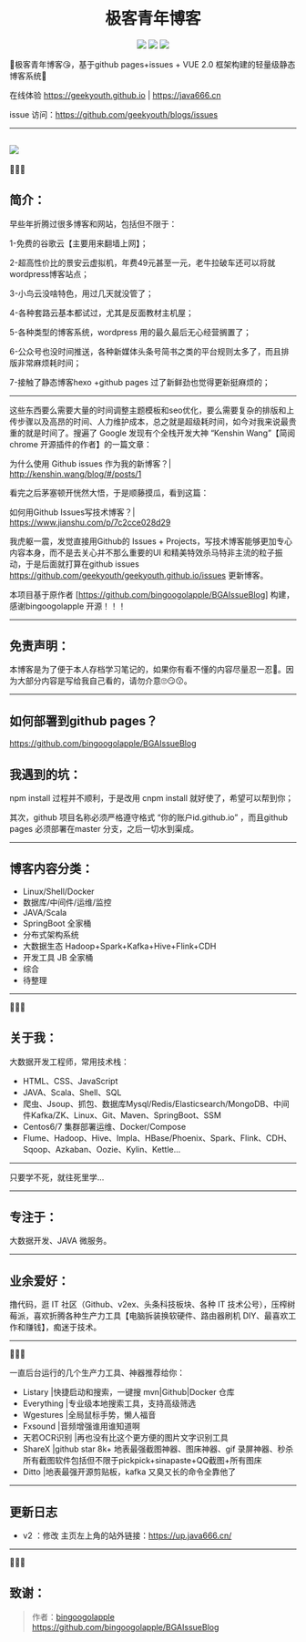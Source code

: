 <div align="center">
    <h1>极客青年博客</h1>
</div>

<p align="center">
    <a href="#GitHub issues" alt="GitHub issues">
        <img src="https://img.shields.io/github/issues/geekyouth/geekyouth.github.io.svg?style=social" /></a>
<a href="#GitHub forks" alt="GitHub forks">
        <img src="https://img.shields.io/github/forks/geekyouth/geekyouth.github.io.svg?style=social" /></a>
<a href="#GitHub stars" alt="GitHub stars">
        <img src="https://img.shields.io/github/stars/geekyouth/geekyouth.github.io.svg?style=social" /></a>
</p>

👣极客青年博客😘，基于github pages+issues + VUE 2.0 框架构建的轻量级静态博客系统💎

在线体验 <https://geekyouth.github.io> | <https://java666.cn>

issue 访问：<https://github.com/geekyouth/blogs/issues>

------

![](static/img/view.png)
------

💓💓💓

## 简介：

早些年折腾过很多博客和网站，包括但不限于：

1-免费的谷歌云【主要用来翻墙上网】；

2-超高性价比的景安云虚拟机，年费49元甚至一元，老牛拉破车还可以将就wordpress博客站点；

3-小鸟云没啥特色，用过几天就没管了；

4-各种套路云基本都试过，尤其是反面教材主机屋；

5-各种类型的博客系统，wordpress 用的最久最后无心经营搁置了；

6-公众号也没时间推送，各种新媒体头条号简书之类的平台规则太多了，而且排版非常麻烦耗时间；

7-接触了静态博客hexo +github pages 过了新鲜劲也觉得更新挺麻烦的；

------

这些东西要么需要大量的时间调整主题模板和seo优化，要么需要复杂的排版和上传步骤以及高昂的时间、人力维护成本，总之就是超级耗时间，如今对我来说最贵重的就是时间了。搜遍了 Google 发现有个全栈开发大神 “Kenshin Wang”【简阅 chrome 开源插件的作者】的一篇文章：

为什么使用 Github issues 作为我的新博客？| http://kenshin.wang/blog/#/posts/1

看完之后茅塞顿开恍然大悟，于是顺藤摸瓜，看到这篇：

如何用Github Issues写技术博客？| https://www.jianshu.com/p/7c2cce028d29

我虎躯一震，发觉直接用Github的 Issues + Projects，写技术博客能够更加专心内容本身，而不是去关心并不那么重要的UI 和精美特效杀马特非主流的粒子振动，于是后面就打算在github issues <https://github.com/geekyouth/geekyouth.github.io/issues> 更新博客。

本项目基于原作者 [https://github.com/bingoogolapple/BGAIssueBlog] 构建，感谢bingoogolapple 开源！！！

---

## 免责声明：

本博客是为了便于本人存档学习笔记的，如果你有看不懂的内容尽量忍一忍🤣。因为大部分内容是写给我自己看的，请勿介意🙄😏😗。

---

## 如何部署到github pages？

https://github.com/bingoogolapple/BGAIssueBlog

## 我遇到的坑：

npm install 过程并不顺利，于是改用 cnpm install 就好使了，希望可以帮到你；

其次，github 项目名称必须严格遵守格式 “你的账户id.github.io” ，而且github pages 必须部署在master 分支，之后一切水到渠成。

---

## 博客内容分类：

- Linux/Shell/Docker
- 数据库/中间件/运维/监控
- JAVA/Scala
- SpringBoot 全家桶
- 分布式架构系统
- 大数据生态 Hadoop+Spark+Kafka+Hive+Flink+CDH
- 开发工具 JB 全家桶
- 综合
- 待整理

------

💓💓💓

## 关于我：


大数据开发工程师，常用技术栈：

- HTML、CSS、JavaScript
- JAVA、Scala、Shell、SQL
- 爬虫、Jsoup、抓包、数据库Mysql/Redis/Elasticsearch/MongoDB、中间件Kafka/ZK、Linux、Git、Maven、SpringBoot、SSM
- Centos6/7 集群部署运维、Docker/Compose
- Flume、Hadoop、Hive、Impla、HBase/Phoenix、Spark、Flink、CDH、Sqoop、Azkaban、Oozie、Kylin、Kettle...

---
只要学不死，就往死里学...

---

## 专注于：

大数据开发、JAVA 微服务。

---


## 业余爱好：

撸代码，逛 IT 社区（Github、v2ex、头条科技板块、各种 IT 技术公号），压榨树莓派，喜欢折腾各种生产力工具【电脑拆装换软硬件、路由器刷机 DIY、最喜欢工作和赚钱】，痴迷于技术。

------

💓💓💓

一直后台运行的几个生产力工具、神器推荐给你：

- Listary |快捷启动和搜索，一键搜 mvn|Github|Docker 仓库
- Everything |专业级本地搜索工具，支持高级筛选
- Wgestures |全局鼠标手势，懒人福音
- Fxsound |音频增强谁用谁知道啊
- 天若OCR识别 |再也没有比这个更方便的图片文字识别工具
- ShareX |github star 8k+ 地表最强截图神器、图床神器、gif 录屏神器、秒杀所有截图软件包括但不限于pickpick+sinapaste+QQ截图+所有图床
- Ditto |地表最强开源剪贴板，kafka 又臭又长的命令全靠他了

------

## 更新日志
- v2 ：修改 主页左上角的站外链接：<https://up.java666.cn/>

---

💓💓💓

## 致谢：

> 作者：[bingoogolapple](https://github.com/bingoogolapple)  
 https://github.com/bingoogolapple/BGAIssueBlog
